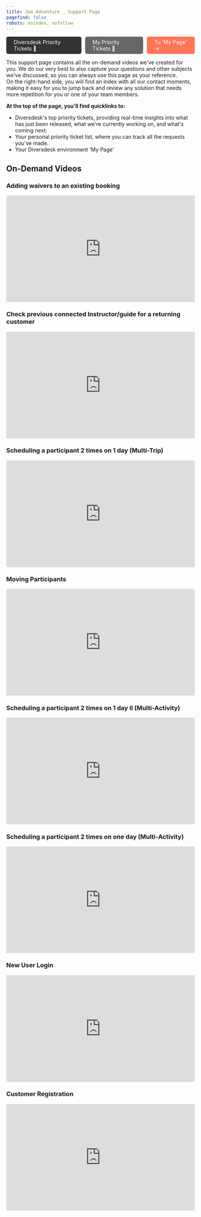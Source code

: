 ```yaml
---
title: Jom Adventure _ Support Page 
pagefind: false
robots: noindex, nofollow
---
```

<div style="display: flex; justify-content: space-between; width: 100%; padding: 0; gap: 10px;">
    <a href="https://sharing.clickup.com/2633992/l/h/2gc88-2495/61e2d3b6136945f" style="display: inline-block; padding: 6px 20px; background-color: #333333; color: white; text-decoration: none; border-radius: 5px;" target="_blank">
        Diversdesk Priority Tickets &#128196;
    </a>
    <a href="https://sharing.clickup.com/2633992/l/h/2gc88-5275/f131a7cbcf3ea1c" style="display: inline-block; padding: 6px 20px; background-color: #666666; color: white; text-decoration: none; border-radius: 5px;" target="_blank">
        My Priority Tickets &#128195;
    </a>
    <a href="https://jomadventure.diversdesk.com/operator/location/dec95c27-dc65-4a6d-9e05-45dfb32b14b4" style="display: inline-block; padding: 6px 20px; background-color: #FF7557; color: white; text-decoration: none; border-radius: 5px;" target="_blank">    To 'My Page' &#8594;    
    </a>
</div>

This support page contains all the on-demand videos we've created for you. We do our very best to also capture your questions and other subjects we've discussed, so you can always use this page as your reference. <br>
On the right-hand side, you will find an index with all our contact moments, making it easy for you to jump back and review any solution that needs more repetition for you or one of your team members.

**At the top of the page, you'll find quicklinks to:**
- Diversdesk's top priority tickets, providing real-time insights into what has just been released, what we're currently working on, and what's coming next. 
- Your personal priority ticket list, where you can track all the requests you've made.
- Your Diversdesk environment 'My Page'

## On-Demand Videos

### Adding waivers to an existing booking
<div style="position: relative; padding-bottom: 56.25%; height: 0;"><iframe src="https://www.loom.com/embed/91ba97ee14534028b007d7f989c4e963?sid=1d27e1fc-816e-4e80-8233-f19292b5dae4" frameborder="0" webkitallowfullscreen mozallowfullscreen allowfullscreen style="position: absolute; top: 0; left: 0; width: 100%; height: 100%;"></iframe></div>

### Check previous connected Instructor/guide for a returning customer
<div style="position: relative; padding-bottom: 56.25%; height: 0;"><iframe src="https://www.loom.com/embed/34187ddcfbc8458bb44a39ad914a0c72?sid=84b78635-f403-4e6b-86f6-ac16234b7a8b" frameborder="0" webkitallowfullscreen mozallowfullscreen allowfullscreen style="position: absolute; top: 0; left: 0; width: 100%; height: 100%;"></iframe></div>

### Scheduling a participant 2 times on 1 day (Multi-Trip)
<div style="position: relative; padding-bottom: 56.25%; height: 0;"><iframe src="https://www.loom.com/embed/3fdb1c7d49ac44ccb98150db41b67c72?sid=90143d09-7494-4d31-87d6-3287749ac0db" frameborder="0" webkitallowfullscreen mozallowfullscreen allowfullscreen style="position: absolute; top: 0; left: 0; width: 100%; height: 100%;"></iframe></div>

### Moving Participants
<div style="position: relative; padding-bottom: 56.25%; height: 0;"><iframe src="https://www.loom.com/embed/a958dba2a19147f7bc846e103f7591ff?sid=0bfa2143-776d-4a49-90dc-96b7cfb594ec" frameborder="0" webkitallowfullscreen mozallowfullscreen allowfullscreen style="position: absolute; top: 0; left: 0; width: 100%; height: 100%;"></iframe></div>

### Scheduling a participant 2 times on 1 day II (Multi-Activity)
<div style="position: relative; padding-bottom: 56.25%; height: 0;"><iframe src="https://www.loom.com/embed/a706ab13569449288f5d5e2b9113c24f?sid=edd8ffc4-1156-4dce-9422-19f754476566" frameborder="0" webkitallowfullscreen mozallowfullscreen allowfullscreen style="position: absolute; top: 0; left: 0; width: 100%; height: 100%;"></iframe></div>

### Scheduling a participant 2 times on one day (Multi-Activity)
<div style="position: relative; padding-bottom: 56.25%; height: 0;"><iframe src="https://www.loom.com/embed/af49b99a7abc43f1b6c1ae8bec10b90d?sid=8bdbfdd7-db4c-414c-bf69-b09a14d46908" frameborder="0" webkitallowfullscreen mozallowfullscreen allowfullscreen style="position: absolute; top: 0; left: 0; width: 100%; height: 100%;"></iframe></div>

### New User Login
<div style="position: relative; padding-bottom: 56.25%; height: 0;"><iframe src="https://www.loom.com/embed/6a5d163395fe40b7bca6118cb9cb725e?sid=39a2f1bc-efd9-4d5c-a68a-382b746ece63" frameborder="0" webkitallowfullscreen mozallowfullscreen allowfullscreen style="position: absolute; top: 0; left: 0; width: 100%; height: 100%;"></iframe></div>

### Customer Registration 
<div style="position: relative; padding-bottom: 56.25%; height: 0;"><iframe src="https://www.loom.com/embed/c152e9551c5843a6b2eb7745f872ae29?sid=e47bc9b5-bbc4-4080-b6db-495266320bdd" frameborder="0" webkitallowfullscreen mozallowfullscreen allowfullscreen style="position: absolute; top: 0; left: 0; width: 100%; height: 100%;"></iframe></div>

